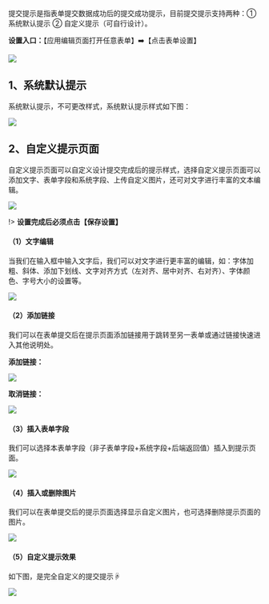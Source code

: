 
提交提示是指表单提交数据成功后的提交成功提示，目前提交提示支持两种：① 系统默认提示 ② 自定义提示（可自行设计）。

**设置入口：**【应用编辑页面打开任意表单】:arrow_right:【点击表单设置】

![](../img/9-1i1.png)

## 1、系统默认提示
系统默认提示，不可更改样式，系统默认提示样式如下图：

![](../img/9-1i2.png)

## 2、自定义提示页面
自定义提示页面可以自定义设计提交完成后的提示样式，选择自定义提示页面可以添加文字、表单字段和系统字段、上传自定义图片，还可对文字进行丰富的文本编辑。

![](../img/9-1i3.png)

!> **设置完成后必须点击【保存设置】**

#### （1）文字编辑
当我们在输入框中输入文字后，我们可以对文字进行更丰富的编辑，如：字体加粗、斜体、添加下划线、文字对齐方式（左对齐、居中对齐、右对齐）、字体颜色、字号大小的设置等。

![](../img/9-1i4.png)

#### （2）添加链接
我们可以在表单提交后在提示页面添加链接用于跳转至另一表单或通过链接快速进入其他说明处。

**添加链接：**

![](../img/9-1i5.png)

**取消链接：**

![](../img/9-1i6.png)

#### （3）插入表单字段
我们可以选择本表单字段（非子表单字段+系统字段+后端返回值）插入到提示页面。

![](../img/9-1i7.png)

#### （4）插入或删除图片
我们可以在表单提交后的提示页面选择显示自定义图片，也可选择删除提示页面的图片。

![](../img/9-1i8.png)

#### （5）自定义提示效果
如下图，是完全自定义的提交提示☟

![](../img/9-1i9.png)
